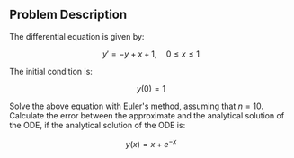 ## Problem Description

The differential equation is given by:

$$
y' = -y + x + 1, \quad 0 \leq x \leq 1
$$

The initial condition is:

$$
y(0) = 1
$$

Solve the above equation with Euler's method, assuming that $n = 10$. Calculate the error between the approximate and the analytical solution of the ODE, if the analytical solution of the ODE is:

$$
y(x) = x + e^{-x}
$$
